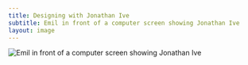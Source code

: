 ```yaml
---
title: Designing with Jonathan Ive
subtitle: Emil in front of a computer screen showing Jonathan Ive
layout: image
---
```

![Emil in front of a computer screen showing Jonathan Ive](/img/IMG_0975.jpg)